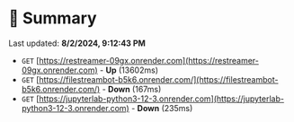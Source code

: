 # 📖 Summary
Last updated: **8/2/2024, 9:12:43 PM**

- `GET` [https://restreamer-09gx.onrender.com](https://restreamer-09gx.onrender.com) - **Up** (13602ms)
- `GET` [https://filestreambot-b5k6.onrender.com/](https://filestreambot-b5k6.onrender.com/) - **Down** (167ms)
- `GET` [https://jupyterlab-python3-12-3.onrender.com](https://jupyterlab-python3-12-3.onrender.com) - **Down** (235ms)
